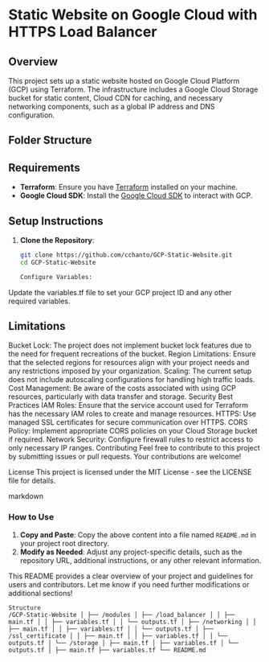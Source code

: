 # Static Website on Google Cloud with HTTPS Load Balancer

## Overview

This project sets up a static website hosted on Google Cloud Platform (GCP) using Terraform. The infrastructure includes a Google Cloud Storage bucket for static content, Cloud CDN for caching, and necessary networking components, such as a global IP address and DNS configuration.

## Folder Structure


## Requirements

- **Terraform**: Ensure you have [Terraform](https://www.terraform.io/downloads.html) installed on your machine.
- **Google Cloud SDK**: Install the [Google Cloud SDK](https://cloud.google.com/sdk/docs/install) to interact with GCP.

## Setup Instructions

1. **Clone the Repository**:
   ```bash
   git clone https://github.com/cchanto/GCP-Static-Website.git
   cd GCP-Static-Website

   Configure Variables:

Update the variables.tf file to set your GCP project ID and any other required variables.


## Limitations
Bucket Lock: The project does not implement bucket lock features due to the need for frequent recreations of the bucket.
Region Limitations: Ensure that the selected regions for resources align with your project needs and any restrictions imposed by your organization.
Scaling: The current setup does not include autoscaling configurations for handling high traffic loads.
Cost Management: Be aware of the costs associated with using GCP resources, particularly with data transfer and storage.
Security Best Practices
IAM Roles: Ensure that the service account used for Terraform has the necessary IAM roles to create and manage resources.
HTTPS: Use managed SSL certificates for secure communication over HTTPS.
CORS Policy: Implement appropriate CORS policies on your Cloud Storage bucket if required.
Network Security: Configure firewall rules to restrict access to only necessary IP ranges.
Contributing
Feel free to contribute to this project by submitting issues or pull requests. Your contributions are welcome!

License
This project is licensed under the MIT License - see the LICENSE file for details.

markdown


### How to Use

1. **Copy and Paste**: Copy the above content into a file named `README.md` in your project root directory.
2. **Modify as Needed**: Adjust any project-specific details, such as the repository URL, additional instructions, or any other relevant information.

This README provides a clear overview of your project and guidelines for users and contributors. Let me know if you need further modifications or additional sections!

```plaintext
Structure 
/GCP-Static-Website │ ├── /modules │ ├── /load_balancer │ │ ├── main.tf │ │ ├── variables.tf │ │ └── outputs.tf │ ├── /networking │ │ ├── main.tf │ │ ├── variables.tf │ │ └── outputs.tf │ ├── /ssl_certificate │ │ ├── main.tf │ │ ├── variables.tf │ │ └── outputs.tf │ └── /storage │ ├── main.tf │ ├── variables.tf │ └── outputs.tf │ ├── main.tf ├── variables.tf └── README.md
